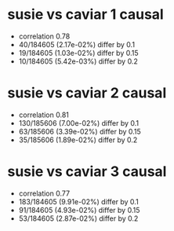 # susie vs caviar  1 causal

- correlation 0.78
- 40/184605 (2.17e-02%) differ by 0.1
- 19/184605 (1.03e-02%) differ by 0.15
- 10/184605 (5.42e-03%) differ by 0.2


# susie vs caviar  2 causal

- correlation 0.81
- 130/185606 (7.00e-02%) differ by 0.1
- 63/185606 (3.39e-02%) differ by 0.15
- 35/185606 (1.89e-02%) differ by 0.2


# susie vs caviar  3 causal

- correlation 0.77
- 183/184605 (9.91e-02%) differ by 0.1
- 91/184605 (4.93e-02%) differ by 0.15
- 53/184605 (2.87e-02%) differ by 0.2


